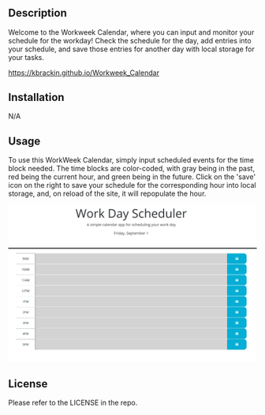 # <Workweek Calendar>

## Description

Welcome to the Workweek Calendar, where you can input and monitor your schedule for the workday! Check the schedule for the day, add entries into your schedule, and save those entries for another day with local storage for your tasks.

https://kbrackin.github.io/Workweek_Calendar
## Installation

N/A

## Usage

To use this WorkWeek Calendar, simply input scheduled events for the time block needed. The time blocks are color-coded, with gray being in the past, red being the current hour, and green being in the future. Click on the 'save' icon on the right to save your schedule for the corresponding hour into local storage, and, on reload of the site, it will repopulate the hour.

![Screenshot of the Workweek Calendar app.](<assets/screenshot/Workweek Calendar.png>)

## License

Please refer to the LICENSE in the repo.
